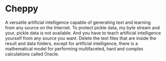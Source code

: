 # Cheppy
A versatile artificial intelligence capable of generating text and learning from any source on the Internet. To protect pickle data, my byte stream and your, pickle data is not available. And you have to teach artificial intelligence yourself from any source you want.
Delete the text files that are inside the result and data folders, except for artificial intelligence, there is a mathematical model for performing multifaceted, hard and complex calculations called Oracle.
